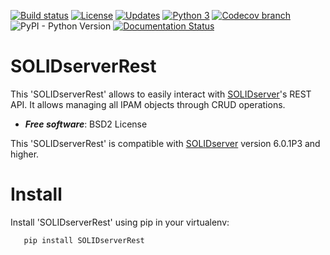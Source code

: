 [![Build status](https://travis-ci.com/gregocgt/SOLIDserverRest.svg?branch=master)](https://https://travis-ci.com/gregocgt/SOLIDserverRest)
 [![License](https://img.shields.io/badge/License-BSD%202--Clause-blue.svg)](https://opensource.org/licenses/BSD-2-Clause)
 [![Updates](https://pyup.io/repos/github/gregocgt/SOLIDserverRest/shield.svg)](https://pyup.io/repos/github/gregocgt/SOLIDserverRest/)
 [![Python 3](https://pyup.io/repos/github/gregocgt/SOLIDserverRest/python-3-shield.svg)](https://pyup.io/repos/github/gregocgt/SOLIDserverRest/)
 [![Codecov branch](https://codecov.io/gh/gregocgt/SOLIDserverRest/branch/next-version/graph/badge.svg)](https://codecov.io/gh/gregocgt/SOLIDserverRest)
 ![PyPI - Python Version](https://img.shields.io/pypi/pyversions/SOLIDserverRest.svg)
 [![Documentation Status](https://readthedocs.org/projects/solidserverrest/badge/?version=latest)](https://solidserverrest.readthedocs.io/en/latest/?badge=latest)
 
 # SOLIDserverRest
 
 This 'SOLIDserverRest' allows to easily interact with [SOLIDserver](https://www.efficientip.com/products/solidserver/)'s REST API.
 It allows managing all IPAM objects through CRUD operations.
 
 * ***Free software***: BSD2 License
 
 This 'SOLIDserverRest' is compatible with [SOLIDserver](https://www.efficientip.com/products/solidserver/) version 6.0.1P3 and higher.
 
 # Install
 Install 'SOLIDserverRest' using pip in your virtualenv:
 
 ```
 	pip install SOLIDserverRest
 ```
 
 